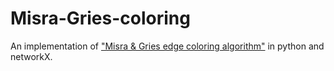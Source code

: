 # Misra-Gries-coloring

An implementation of ["Misra & Gries edge coloring algorithm"](https://www.cs.utexas.edu/users/misra/psp.dir/vizing.pdf) in python and networkX.
